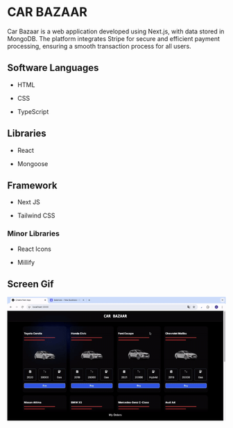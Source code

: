 <h1>CAR BAZAAR</h1>

Car Bazaar is a web application developed using Next.js, with data stored in MongoDB. The platform integrates Stripe for secure and efficient payment processing, ensuring a smooth transaction process for all users.

<h2> Software Languages </h2>

- HTML

- CSS

- TypeScript

<h2> Libraries </h2>

- React

- Mongoose

<h2> Framework </h2>

- Next JS

- Tailwind CSS

<h3> Minor Libraries </h3>

- React Icons

- Millify

<h2> Screen Gif </h2>

![](cars.gif)

